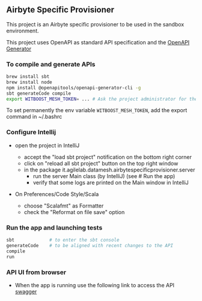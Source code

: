## Airbyte Specific Provisioner

This project is an Airbyte specific provisioner to be used in the sandbox environment.

This project uses OpenAPI as standard API specification and the [OpenAPI Generator](https://openapi-generator.tech)

### To compile and generate APIs

```bash
brew install sbt
brew install node
npm install @openapitools/openapi-generator-cli -g
sbt generateCode compile
export WITBOOST_MESH_TOKEN= ... # Ask the project administrator for the token
```

To set permanently the env variable `WITBOOST_MESH_TOKEN`, add the export command in ~/.bashrc

### Configure Intellij
- open the project in IntelliJ
  - accept the "load sbt project" notification on the bottom right corner
  - click on "reload all sbt project" button on the top right window
  - in the package it.agilelab.datamesh.airbytespecificprovisioner.server
    - run the server Main class (by IntelliJ) (see # Run the app)
    - verify that some logs are printed on the Main window in IntelliJ
    
- On Preferences/Code Style/Scala 
  - choose "Scalafmt" as Formatter
  - check the "Reformat on file save" option

### Run the app and launching tests

```bash
sbt             # to enter the sbt console
generateCode    # to be aligned with recent changes to the API
compile
run
```

### API UI from browser
- When the app is running use the following link to access the API [swagger](http://127.0.0.1:8093/datamesh.specificprovisioner/0.0/swagger/docs/index.html)